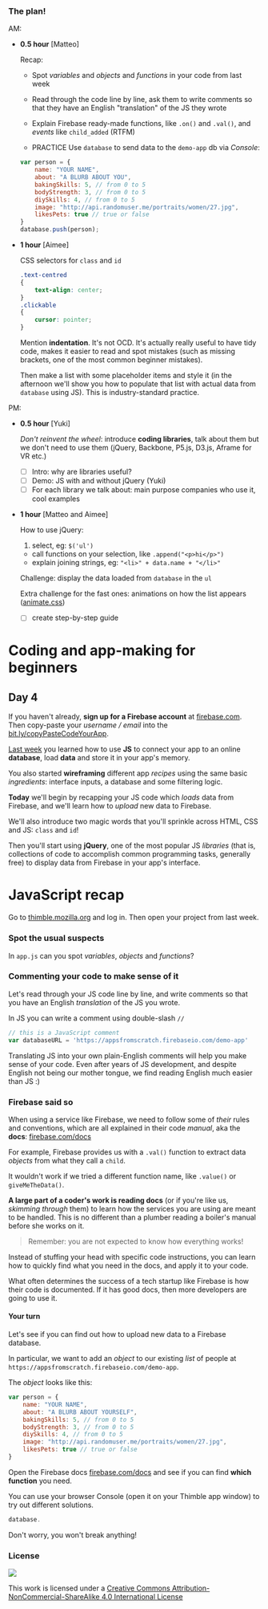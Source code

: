 ### The plan!

AM: 

- **0.5 hour** [Matteo]

	Recap: 
	
	* Spot *variables* and *objects* and *functions* in your code from last week
	* Read through the code line by line, ask them to write comments so that they have an English "translation" of the JS they wrote 
	* Explain Firebase ready-made functions, like `.on()` and `.val()`, and *events* like `child_added` (RTFM)
	
	* PRACTICE Use `database` to send data to the `demo-app` db via *Console*:
 
	```javascript
	var person = {
		name: "YOUR NAME",
	  	about: "A BLURB ABOUT YOU",
	  	bakingSkills: 5, // from 0 to 5
	  	bodyStrength: 3, // from 0 to 5
	  	diySkills: 4, // from 0 to 5
	  	image: "http://api.randomuser.me/portraits/women/27.jpg", 
	  	likesPets: true // true or false
	}
	database.push(person);
	```
	
	<!-- What is an API? http://qr.ae/RUOovV -->
	
- **1 hour** [Aimee]

	CSS selectors for `class` and `id` 
	
	```css
	.text-centred	
	{
		text-align: center;
	}
	.clickable
	{
		cursor: pointer;
	}
	```
	
	Mention **indentation**. It's not OCD. It's actually really useful to have tidy code, makes it easier to read and spot mistakes (such as missing brackets, one of the most common beginner mistakes).
	
	Then make a list with some placeholder items and style it (in the afternoon we'll show you how to populate that list with actual data from `database` using JS). This is industry-standard practice.
	
PM:	

- **0.5 hour** [Yuki]

	*Don't reinvent the wheel*: introduce **coding libraries**, talk about them but we don't need to use them (jQuery, Backbone, P5.js, D3.js, Aframe for VR etc.)

	- [ ] Intro: why are libraries useful?
	- [ ] Demo: JS with and without jQuery (Yuki)
	- [ ] For each library we talk about: main purpose companies who use it, cool examples
	
<!-- 
Material to look at 

* https://github.com/RavensbourneWebMedia/Web-development-workshop/blob/2015/sessions/week-10.md#meet-jquery 
* http://jqfundamentals.com/chapter/jquery-basics
-->
	
- **1 hour** [Matteo and Aimee]

	How to use jQuery: 
	
	1. select, eg: `$('ul')` 
	* call functions on your selection, like `.append("<p>hi</p>")`
	* explain joining strings, eg: `"<li>" + data.name + "</li>"`

	 Challenge: display the data loaded from `database` in the `ul`
	 
	 Extra challenge for the fast ones: animations on how the list appears ([animate.css](https://daneden.github.io/animate.css/))
	
	- [ ] create step-by-step guide

<!-- 	 	
- **1 hour** 

	jQuery to display data from `database`
	
-->

<!--- **1.5 hour** 

	On your own / with your group: create your own Firebase app and using the technique we demoed (above), push data to your own db.
 	
	Even if you're working on the same idea as a group, it's in your interest to build your individual db on Firebase and your individual prototype on Thimble (so you'll end up with several variations of the same idea).
	
	- [ ] create step-by-step guide for setting up a Firebase thingy
	- [ ] some guidance on how to design a database (what is the *unit* of data, what are the *properties* that will be filterable, what other properties would be nice to have)

-->


<!--
<link href="fuck.css">

<img src="fuck.jpg">

<script src="fuck.js"></script>
 
why the fuck?
-->

<!-- 
**Not another demo**: give them written instructions to integrate code at their own pace (life of a programmer)
	
	- add jQuery to `head`
	- create new JS file with function that returns selected dropdown's option
	- call that function when you click the button! 
	- [ ] bonus challenge?	
-->


# Coding and app-making for beginners 

## Day 4

If you haven't already, **sign up for a Firebase account** at [firebase.com](https://www.firebase.com/). Then copy-paste your *username / email* into the [bit.ly/copyPasteCodeYourApp](https://bit.ly/copyPasteCodeYourApp).

[Last week](../03) you learned how to use **JS** to connect your app to an online **database**, load **data** and store it in your app's memory.

You also started **wireframing** different app *recipes* using the same basic *ingredients*: interface inputs, a database and some filtering logic.

**Today** we'll begin by recapping your JS code which *loads* data from Firebase, and we'll learn how to *upload* new data to Firebase.

We'll also introduce two magic words that you'll sprinkle across HTML, CSS and JS: `class` and `id`!

Then you'll start using **jQuery**, one of the most popular JS *libraries* (that is, collections of code to accomplish common programming tasks, generally free) to display data from Firebase in your app's interface. 


# JavaScript recap

Go to [thimble.mozilla.org](https://thimble.mozilla.org/) and log in. Then open your project from last week. 

### Spot the usual suspects

In `app.js` can you spot *variables*, *objects* and *functions*?

### Commenting your code to make sense of it

Let's read through your JS code line by line, and write comments so that you have an English *translation* of the JS you wrote. 

In JS you can write a comment using double-slash `//`

```javascript
// this is a JavaScript comment
var databaseURL = 'https://appsfromscratch.firebaseio.com/demo-app'
``` 

Translating JS into your own plain-English comments will help you make sense of your code. Even after years of JS development, and despite English not being our mother tongue, we find reading English much easier than JS :)

### Firebase said so

When using a service like Firebase, we need to follow some of *their* rules and conventions, which are all explained in their code *manual*, aka the **docs**: [firebase.com/docs](https://www.firebase.com/docs)

For example, Firebase provides us with a `.val()` function to extract data *objects* from what they call a `child`.

It wouldn't work if we tried a different function name, like `.value()` or `giveMeTheData()`.

**A large part of a coder's work is reading docs** (or if you're like us, *skimming through* them) to learn how the services you are using are meant to be handled. This is no different than a plumber reading a boiler's manual before she works on it. 

> Remember: you are not expected to know how everything works! 

Instead of stuffing your head with specific code instructions, you can learn how to quickly find what you need in the docs, and apply it to your code. 

What often determines the success of a tech startup like Firebase is how their code is documented. If it has good docs, then more developers are going to use it.

#### Your turn

Let's see if you can find out how to upload new data to a Firebase database. 

In particular, we want to add an *object* to our existing *list* of people at `https://appsfromscratch.firebaseio.com/demo-app`. 

The *object* looks like this:

```javascript
var person = {
	name: "YOUR NAME",
  	about: "A BLURB ABOUT YOURSELF",
  	bakingSkills: 5, // from 0 to 5
  	bodyStrength: 3, // from 0 to 5
  	diySkills: 4, // from 0 to 5
  	image: "http://api.randomuser.me/portraits/women/27.jpg", 
  	likesPets: true // true or false
}
```

Open the Firebase docs 	[firebase.com/docs](https://www.firebase.com/docs) and see if you can find **which function** you need.

You can use your browser Console (open it on your Thimble app window) to try out different solutions. 

```js
database.
```

Don't worry, you won't break anything!

<!-- https://www.firebase.com/docs/web/guide/saving-data.html -->


<!--

1. [Questions](#questions) about computers, people and the **interfaces** in between
* [Wireframing](#wireframing) (*user* interfaces)
* [Prototyping with code](#prototyping-with-code) (*programming* interfaces)


# Questions

### How much do you need to know about a **car**, in order to **drive** it?

In most cases, you just need to know what pedals to push, what levers to operate, what buttons to press and what knobs to turn.

In other words, you can drive a car just by knowing how to use its **interface**.

### How much do you need to know about a **computer program**, in order to **code** it?

You do not always need to know how a script or program works, as long as you know:

1. How to **ask** it do do something
* How to process its **response** 

In other words, you can code a computer program if you know how to use its **interface**.

### Have you heard of APIs before?

[**A**pplication **P**rogramming **I**nterface](https://en.wikipedia.org/wiki/Application_programming_interface).

An API **exposes** parts of a system and **determines** how we (programmers) can interact with them to accomplish our (programming) goals. 

### The parts of a system which are *programmable* have an API 

An API tells us *which* parts of a system are exposed, and *how* we are allowed to tinker with them. 

A **programming language** can be understood as an API, in the sense that it's the tool between us and programming a computer. 

-->
<!--
# Wireframing

1. See what's out there
* Wireframe your app idea 
* Review it with class

### Before you design a {XYZ}, you may want to see how others are doing it.

Pick 3 apps that are relevant to your app idea (inspiring interfaces, similar business model etc.) and discuss them with your group.

You can take inspiration from [useronboard.com](http://www.useronboard.com/onboarding-teardowns/).

### Wireframing with the user in mind

Your wireframes shouldn't present *features*. They should tell a *story*.

1. **WHO** 

	* Think about a realistic *protagonist*
	* Give her a name
 	* Make her relatable
2. **WHERE** and **WHEN** 

	Think about a scenario
3. **HOW** 

	What are the *feelings* of your protagonist?
4. **WHAT** 

	* What *actions* does she take? 
	* What are their *results*?

![](assets/story.png)
-->


<!--
# Session 4



# Example of JS Library


[http://threejs.org/](http://threejs.org/)   
http://pixijs.github.io/examples/   
http://greensock.com/products/   

http://auduno.github.io/clmtrackr/examples/clm_emotiondetection.html

audio form 
http://airtightinteractive.com/demos/js/reactive/
http://googlechrome.github.io/web-audio-samples/samples/audio/visualizer-live.html


What is Library and what is frame work?


Also https://unity3d.com/

Also https://developer.leapmotion.com/




Key questions: 

* What does your app do? 
* How do you *test* it?

### AM

* [Impact mapping](#impact-mapping)
* [User stories](#user-stories)
* [Your (user) stories](#your-stories)

### PM

* [Wireframing](#wireframes)
* [Rapid prototyping](#rapid-prototyping)





# Impact mapping

As developers, we tend to focus (or get bogged down) on features.

But in order for your idea to succeed, you have to step back and make sure that you think not about the features but about the **impacts** of the software that affects people's behaviour.

Impact mapping is a way of visualising connections between *goals*, relevant people called *actors*, the impacts to their behaviours, and the *features* of the product called *deliverables*.

> Maximum impact by minimum software

[Watch this video](https://www.youtube.com/watch?v=RznIi2WkJb0)


[Impact mapping](http://impactmapping.org/drawing.php)
 is a **strategic planning technique**.

An impact map is a visualisation of scope and underlying assumptions, created **collaboratively**. 

![](assets/map.png)

It is a **mind-map** grown during a discussion facilitated by answering the following four questions:

#### Why?

The centre of an impact map answers the most important question: **Why are we doing this?** This is the **goal** we are trying to achieve.

#### Who?

The first branch of an impact map provides answers to the following questions: Who can **produce** the desired effect? Who can **obstruct** it? Who are the **users** of our product? Who will be **impacted** by it? These are the **actors** who can influence the outcome.

#### How?

The second branch level of an impact map sets the actors in the perspective of our business goal. It answers the following questions: **How should our actors' behaviour change?** How can they help us to achieve the goal? How can they obstruct or prevent us from succeeding? These are the impacts that we're trying to create.

#### What?

Once we have the first three questions answered, we can talk about scope. The third branch level of an impact map answers the following question: What can we do, as an organisation or a delivery team, to support the required impacts? These are the **deliverables**, software **features** and organisational **activities**.

![](assets/im_example.png)

### All together now

Go to [GoConqr](https://www.goconqr.com/) and sign up.

In pairs, create an impact map for your product / app idea.
 


# User stories

Have you ever heard of [**BDD** *behaviour-driven development*](http://en.wikipedia.org/wiki/Behavior-driven_development)?

BDD uses the specification of **desired behaviour** as a *ubiquitous language* for all project team members. 

A ubiquitous language is a (semi-)formal language that is shared by all members of a team as a common means of discussing the domain of the project in question.

### What are user stories?

Plain English sentences that **describe the basic units of functionality** of your product.

Useful to:

* state **product requirements** without writing endless pages of documentation
* have a **checklist** for software development 
* not depended on the whims of a stakeholder 
* get *everyone on the same page*

![](assets/dilbert-userstories.jpg)

In one sentence, a user story encapsulates

* **Who** is this functionality for?
* **What** does s/he want?
* **When** does s/he want it?  
* **Why** is it valuable to the her?


> Who are we?
![](assets/who-are-we.png)

> What do we want?
![](assets/who-are-we.png)

> When do we want it?
![](assets/who-are-we.png)

> Why?
![](assets/who-are-we.png)


### The actual format

As a `who?`, I want to `what?`, so that `why?` [`when`]

#### Examples

* As `an administrator`, I want to `search for my customers by their first and last names`, so that `I quickly find specific people to contact`.
* As `a user`, when `closing the application`, I want to `be prompted to save anything that has changed since the last save` so that `I don't lose work`.
* As `a student`, I want to `find my grades online` so that `I don't have to wait until the next day to know whether I passed`.
* As `a book shopper`, I want to `read reviews of a selected book` to `help me decide whether to buy it`.
* As `an author`, I want `the spell checker to ignore words with numbers` so that `only truly misspelled words are indicated`.

### How do you write user stories?

1. Brainstorm and jot down **actors** in the **system**, eg: visitor, potential customer, new customer, customer, system admin, developer, content editor
* For each actor, jot down **actions** s/he may want to do, eg: read about the service, get contact details, find info about opening times.. 
* For each action think about `before I do that, I need to` chains.
* Separate actions between **tasks** (intermediate in a chain) and **goals** (end of chain) 
* Map actions to actors (one action could be assigned to more than one actor)
* Write a user story for each action assigned to a actor, from the actor's perspective.
* **WHO and WHAT are required**, WHY and WHEN are optional
* Organise actions that the system **must / could / shouldn't** allows actors to do


### Your stories

1. Open [**this spreadsheet**](https://docs.google.com/spreadsheets/d/186THtFpf1sIfaWMRGbU6hfNBfKwcJQeFxP255E4wZK4/edit?usp=sharing)
2. Duplicate the `_blank` sheet and give it your name
3. Jot down stories following the [steps above](#how-do-you write-user-stories)





### BDD
 
1. In order to [benefit]
2. As a [Role]
3. I want [feature]


An example with BBC website:

1. As a user of BBC website
2. I want to have a web page for every TV brand of the BBC
3. So that I can get all the information about my favourite Brand




# Wireframes

Is *this* a wireframe?

![](assets/wireframe-example.png)

Is *this* a wireframe?

![](assets/not-a-wireframe-example.jpg)

Is *this* a wireframe?

![](assets/wireframe-bullshit.jpg)

Just like a map is an abstraction of a place that helps us describe its location and geography, **wireframes are abstractions** of the **structure** of an interactive system and the **relationships** between its components.

* Wireframes are about **communicating your ideas**.

* They are about **content**, **context** and **interaction**. 

	Use **real content**, not *lorem ipsum*. 
	
	**Words** are key. [Interface design is copywriting](https://gettingreal.37signals.com/ch09_Copywriting_is_Interface_Design.php)
	
	Think about **button labels**, how do you label user actions: is it `Share` or `Post` or `Publish` or `Say it!` or `Broadcast` for instance?  

* They're **NOT about style**. 

	When wireframing, don't worry about *colours*, *graphics* and *typography*. 



### Wireframes *with code*

> Standing on the shoulders of giants...

or

> Don't reinvent the wheel

Meet [Bootstrap](http://getbootstrap.com/), a framework to build mobile-first Web-apps and sites. It comes with a set of common *building blocks* to quickly put together interfaces

[![](assets/bootstrap.png)](http://getbootstrap.com/)

[Divshot](https://architect.divshot.com/) and [Jetstrap](https://jetstrap.com/) are drag&drop interface builders based on Bootstrap, which you can use to make clickable wireframes.



### Wireframes *sans code* 

Using [Moqups](https://moqups.com/)

[![](assets/moqups.gif)](https://moqups.com)




# Rapid prototyping

In an *iterative* approach to design, rapid prototyping is the process of **quickly mocking up the future state of a system** and validating it with users, stakeholders, developers and designers. 

![](assets/prototype-review-refine.jpg)

Doing this **rapidly and iteratively** ensures that you're moving in the right direction, and lets you quickly **share** that direction.

### What is a prototype?

* Prototypes **answer questions** (the more specific the better). Establish a **clear purpose** for each prototype you make.

* Prototypes stand between your ideas (**assumptions**) and your users (**behaviours**).

* Prototypes should be **quick** (and cheap) to make, re-make and possibly discard.

* Prototypes should be **close** to the real thing. 

### Do

1. **Work collaboratively** with users, teammates and stakeholders while prototyping. Apart from giving valuable feedback, they also gain a sense of **ownership** of the final product.
* When creating interactive high-fidelity prototypes and simulations, build in **realistic delays** (for instance, for screen refreshing or moving through steps of a transaction), so that users do not expect instant response times from the final product.
* Avoid *prototype creep* by **setting expectations** for the process, including ones affecting the purpose, fidelity, scope and duration. Remind everyone, including yourself, that rapid prototyping is a **means to an end**, not an end in itself.
* Begin every prototype review session with the disclaimer that **this is just a prototype**, a mock-up, not the actual solution. This reminds users that this is a **work in progress**, it encourages feedback, and in the case of high-fidelity prototypes, it prevents users from mistaking it for a working solution.

**Reuse, reuse, reuse**. For computer-based prototyping, this means saving reusable templates, stencils, patterns and widgets for future projects.

### Don't

1. **Don't be a perfectionist**. In most cases, rapid prototyping does not have to be 100% perfect, just **good enough** to give everyone a common understanding.
* **Don't prototype everything**. Most of the time, you shouldn't have to. A good rule of thumb is to focus on the **20% of the functionality that will be used 80% of the time**, key functionality that will be used most often. 
* Don't take every change or request that comes out of a prototype review as a new requirement. Rapid prototyping helps capture missed requirements, but these new requirements should be evaluated carefully. Some may be implemented, while others are pushed to a future release.
* Don't begin prototype review sessions without **clear guidelines for feedback**. Be very specific about the type of feedback you are looking for. `Are the steps logically arranged? Is the navigation clear and intuitive?` If not, be prepared for `I don't like the blue in the header` or `Can't we use this font instead?` or `Can you make this bigger, bolder, in red and flashing?`


Don't prototype features or functionality that cannot be implemented. When in doubt, confirm with developers before starting.




### Which tools?

Each prototyping tool has its own feature set and strengths. Based on your needs and the requirements of your project(s), evaluate which tool would be most appropriate:

1. How **easy** is it to learn and use the tool?
* Are there a repositories of **reusable templates** or widgets available?
* How easy is it to make changes on the fly or to **incorporate feedback**?
* Does it have any **collaboration features**, such as allowing multiple people to work on it at the same time?
* What are the licensing terms and **costs**?

[![Illustration by Larry Buchanan](assets/prototyping-tools.png)](http://larrybuch.com)


##### Tools to consider

* [Sketch](http://www.bohemiancoding.com/sketch/) [Mac only]
* [OmniGraffle](#https://www.omnigroup.com/omnigraffle) [Mac only]
* [Axure](http://www.axure.com) [Mac and Win]
* [Balsamiq](https://balsamiq.com/products/mockups) [Mac and Win]
* [Adobe Muse](http://muse.adobe.com) [Mac and Win]
* [Justinmind](http://www.justinmind.com) [Mac and Win]
* Photoshop and Illustrator [Mac and Win], check out [Web Zap](http://webzap.uiparade.com)
* [Framer](http://framerjs.com)  [Mac only] for slick animations
* [Blocs](http://blocsapp.com) [Mac only] interface builder for Bootstrap
* [Divshot](https://divshot.com/features), online interface builder for Bootstrap




### Your turn

Using [Invision](http://invisionapp.com), let's start prototyping two user flows:

* *onboarding* process (everybody should have that)
* a problematic scenario, aka *edge case* or *unhappy path* (of your choice, depending on gaps you have identified in your user stories)

Produce prototypes that address [your user stories](#your-stories).

-->


### License

[![](https://i.creativecommons.org/l/by-nc-sa/4.0/88x31.png)](http://creativecommons.org/licenses/by-nc-sa/4.0)

This work is licensed under a [Creative Commons Attribution-NonCommercial-ShareAlike 4.0 International License ](http://creativecommons.org/licenses/by-nc-sa/4.0)